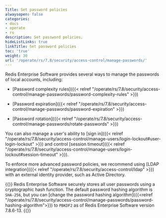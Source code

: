 ```yaml
---
Title: Set password policies
alwaysopen: false
categories:
- docs
- operate
- rs
description: Set password policies.
hideListLinks: true
linkTitle: Set password policies
toc: 'true'
weight: 30
url: '/operate/rs/7.8/security/access-control/manage-passwords/'
---
```


Redis Enterprise Software provides several ways to manage the passwords of local accounts, including:

- [Password complexity rules]({{< relref "/operate/rs/7.8/security/access-control/manage-passwords/password-complexity-rules" >}})

- [Password expiration]({{< relref "/operate/rs/7.8/security/access-control/manage-passwords/password-expiration" >}})

- [Password rotation]({{< relref "/operate/rs/7.8/security/access-control/manage-passwords/rotate-passwords" >}})

You can also manage a user's ability to [sign in]({{< relref "/operate/rs/7.8/security/access-control/manage-users/login-lockout#user-login-lockout" >}}) and control [session timeout]({{< relref "/operate/rs/7.8/security/access-control/manage-users/login-lockout#session-timeout" >}}).

To enforce more advanced password policies, we recommend using [LDAP integration]({{< relref "/operate/rs/7.8/security/access-control/ldap" >}}) with an external identity provider, such as Active Directory.

{{<note>}}
Redis Enterprise Software securely stores all user passwords using a cryptographic hash function. The default password hashing algorithm is `SHA-256`, but you can [change the password hashing algorithm]({{<relref "/operate/rs/7.8/security/access-control/manage-passwords/password-hashing-algorithm">}}) to `PBKDF2` as of Redis Enterprise Software version 7.8.6-13.
{{</note>}}
